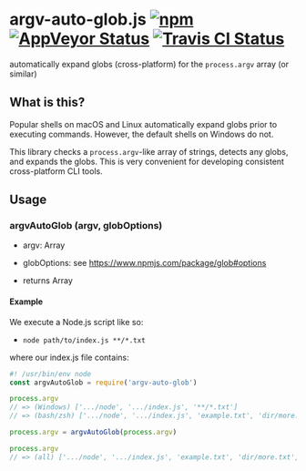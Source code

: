 # argv-auto-glob.js [![npm](https://img.shields.io/npm/v/argv-auto-glob.svg?maxAge=2592000)](https://www.npmjs.com/package/argv-auto-glob) [![AppVeyor Status](https://img.shields.io/appveyor/ci/jokeyrhyme/argv-auto-glob-js/master.svg)](https://ci.appveyor.com/project/jokeyrhyme/argv-auto-glob-js) [![Travis CI Status](https://travis-ci.org/jokeyrhyme/argv-auto-glob.js.svg?branch=master)](https://travis-ci.org/jokeyrhyme/argv-auto-glob.js)

automatically expand globs (cross-platform) for the `process.argv` array (or similar)


## What is this?

Popular shells on macOS and Linux automatically expand globs prior to executing commands.
However, the default shells on Windows do not.

This library checks a `process.argv`-like array of strings,
detects any globs,
and expands the globs.
This is very convenient for developing consistent cross-platform CLI tools.


## Usage


### argvAutoGlob (argv, globOptions)

- argv: Array<string>

- globOptions: see https://www.npmjs.com/package/glob#options

- returns Array<string>


#### Example

We execute a Node.js script like so:

- `node path/to/index.js **/*.txt`

where our index.js file contains:

```js
#! /usr/bin/env node
const argvAutoGlob = require('argv-auto-glob')

process.argv
// => (Windows) ['.../node', '.../index.js', '**/*.txt']
// => (bash/zsh) ['.../node', '.../index.js', 'example.txt', 'dir/more.txt', ... ]

process.argv = argvAutoGlob(process.argv)

process.argv
// => (all) ['.../node', '.../index.js', 'example.txt', 'dir/more.txt', ... ]
```

